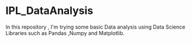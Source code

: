 # IPL_DataAnalysis
In this repository , I'm trying some basic Data analysis using Data Science Libraries such as Pandas ,Numpy and Matplotlib.
